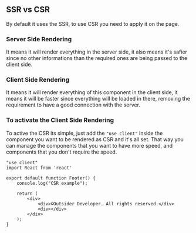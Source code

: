 ## SSR vs CSR

By default it uses the SSR, to use CSR you need to apply it on the page.

### Server Side Rendering

It means it will render everything in the server side, it also means it's safier since no other informations than the required ones are being passed to the client side.

### Client Side Rendering

It means it will render everything of this component in the client side, it means it will be faster since everything will be loaded in there, removing the requirement to have a good connection with the server.

### To activate the Client Side Rendering

To active the CSR its simple, just add the ``"use client"`` inside the component you want to be rendered as CSR and it's all set. That way you can manage the components that you want to have more speed, and components that you don't require the speed.

```tsx
"use client"
import React from 'react'

export default function Footer() {
    console.log("CSR example");

    return (
        <div>
            <div>©Outsider Developer. All rights reserved.</div>
            <div></div>
        </div>
    );
}
```